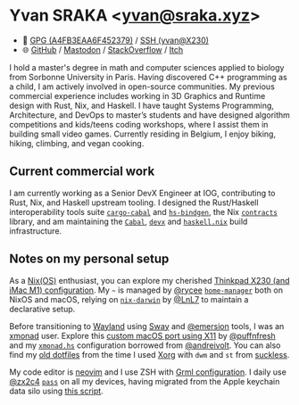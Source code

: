 # Yvan SRAKA <[yvan@sraka.xyz](mailto:yvan@sraka.xyz)>

- 🔑 [GPG (A4FB3EAA6F452379)](https://keys.openpgp.org/vks/v1/by-fingerprint/FE9A953C97E454FE6598BFDDA4FB3EAA6F452379) / [SSH (yvan@X230)](https://github.com/yvan-sraka.keys)
- 🌐 [GitHub](https://github.com/yvan-sraka) / [Mastodon](https://functional.cafe/@yvan) / [StackOverflow](https://stackoverflow.com/story/yvan.sraka) / [Itch](https://yvansraka.itch.io/)

I hold a master's degree in math and computer sciences applied to biology from Sorbonne University in Paris. Having discovered C++ programming as a child, I am actively involved in open-source communities. My previous commercial experience includes working in 3D Graphics and Runtime design with Rust, Nix, and Haskell. I have taught Systems Programming, Architecture, and DevOps to master’s students and have designed algorithm competitions and kids/teens coding workshops, where I assist them in building small video games. Currently residing in Belgium, I enjoy biking, hiking, climbing, and vegan cooking.

## Current commercial work

I am currently working as a Senior DevX Engineer at IOG, contributing to Rust, Nix, and Haskell upstream tooling. I designed the Rust/Haskell interoperability tools suite [`cargo-cabal`](https://github.com/yvan-sraka/cargo-cabal) and [`hs-bindgen`](https://github.com/yvan-sraka/hs-bindgen), the Nix [`contracts`](https://github.com/yvan-sraka/contracts) library, and am maintaining the [`Cabal`](https://github.com/haskell/cabal), [`devx`](https://github.com/input-output-hk/devx) and [`haskell.nix`](https://github.com/input-output-hk/haskell.nix) build infrastructure.

## Notes on my personal setup

As a [Nix(OS)](https://nixos.org/) enthusiast, you can explore my cherished [Thinkpad X230 (and iMac M1) configuration](https://github.com/yvan-sraka/X230). My `~` is managed by [@rycee](https://github.com/rycee) [`home-manager`](https://github.com/nix-community/home-manager) both on NixOS and macOS, relying on [`nix-darwin`](https://github.com/LnL7/nix-darwin) by [@LnL7](https://github.com/LnL7) to maintain a declarative setup.

Before transitioning to [Wayland](https://wayland.freedesktop.org) using [Sway](https://swaywm.org/) and [@emersion](https://wayland.emersion.fr/) tools, I was an [xmonad](https://github.com/yvan-sraka/xmonad) user. Explore this [custom macOS port using X11](https://github.com/yvan-sraka/osxmonad) by [@puffnfresh](https://github.com/puffnfresh) and my [`xmonad.hs`](https://github.com/yvan-sraka/xmonad-config) configuration borrowed from [@andreivolt](https://twitter.com/andreivolt). You can also find my [old dotfiles](https://github.com/yvan-sraka/dotfiles) from the time I used [Xorg](https://www.x.org/wiki/) with `dwm` and `st` from [suckless](https://suckless.org/).

My code editor is [neovim](https://neovim.io/) and I use ZSH with [Grml configuration](https://grml.org/zsh/). I daily use [@zx2c4](https://www.zx2c4.com/) [`pass`](https://www.passwordstore.org/) on all my devices, having migrated from the Apple keychain data silo using [this script](https://github.com/yvan-sraka/keychain).
